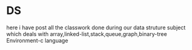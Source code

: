# DS
here i have post all the classwork done during our data struture subject which deals with array,linked-list,stack,queue,graph,binary-tree
Environment-c language
